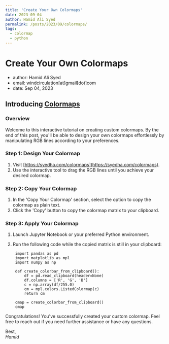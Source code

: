 ```yaml
---
title: 'Create Your Own Colormaps'
date: 2023-09-04
author: Hamid Ali Syed
permalink: /posts/2023/09/colormaps/
tags:
  - colormap
  - python
---
```


# Create Your Own Colormaps
- author: Hamid Ali Syed
- email: windcirculation[at]gmail[dot]com
- date: Sep 04, 2023

## Introducing [Colormaps](https://syedha.com/colormaps)

### Overview
Welcome to this interactive tutorial on creating custom colormaps. By the end of this post, you'll be able to design your own colormaps effortlessly by manipulating RGB lines according to your preferences.

### Step 1: Design Your Colormap
1. Visit [https://syedha.com/colormaps](https://syedha.com/colormaps).
2. Use the interactive tool to drag the RGB lines until you achieve your desired colormap.

### Step 2: Copy Your Colormap
1. In the 'Copy Your Colormap' section, select the option to copy the colormap as plain text.
2. Click the 'Copy' button to copy the colormap matrix to your clipboard.

### Step 3: Apply Your Colormap
1. Launch Jupyter Notebook or your preferred Python environment.
2. Run the following code while the copied matrix is still in your clipboard:


        import pandas as pd
        import matplotlib as mpl
        import numpy as np

        def create_colorbar_from_clipboard():
            df = pd.read_clipboard(header=None)
            df.columns = ['R', 'G', 'B']
            c = np.array(df/255.0)
            cm = mpl.colors.ListedColormap(c)
            return cm

        cmap = create_colorbar_from_clipboard()
        cmap


Congratulations! You've successfully created your custom colormap. Feel free to reach out if you need further assistance or have any questions.

Best,<br>
*Hamid*